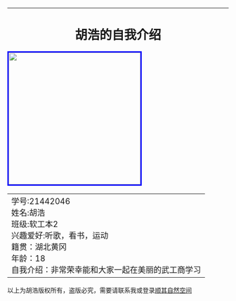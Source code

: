 -----------------------------------
<!DOCTYPE html>
<html lang="en">
<head>
    <style>
        h1{
            text-align: center;
        }
        img{
            height: 300px;
            border: solid  blue;
        }
        table{
            font-size: large;
        }
        .a{
        float:left;
        p{
            text-align: center;
            color: pink;
            font-size: large;
        }
    </style>
</head>

<body>
        <h1>胡浩的自我介绍</h1>
        <table>
            <div class="a"></div><img src="https://i.ibb.co/37kP24W/image.png"></div>
            <td>学号:21442046<br>姓名:胡浩<br>班级:软工本2<br>兴趣爱好:听歌，看书，运动<br>籍贯：湖北黄冈<br>年龄：18<br>自我介绍：非常荣幸能和大家一起在美丽的武工商学习</td></tr>
        </table>
        <p>以上为胡浩版权所有，盗版必究，需要请联系我或登录<a href="http://www.h539251932.ys168.com/">顺其自然空间</a></p>
</body>
</html>
